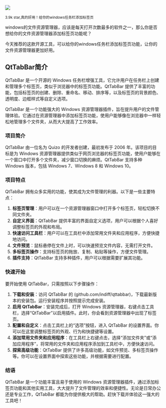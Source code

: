 <img src="/assets/image/241227-qttabbar.png" />

<small>3.9k star,真的好用！给你的windows任务栏添加标签页</small>

windows的文件资源管理器，应该是每天打开次数最多的软件之一，那么你是否想给你的文件资源管理器添加标签页功能呢？

今天推荐的这款开源工具，可以给你的windows任务栏添加标签页功能，让你的文件资源管理器更加好用。

## QtTabBar简介

QtTabBar 是一个开源的 Windows 任务栏增强工具，它允许用户在任务栏上创建和管理多个标签页，类似于浏览器中的标签页功能。QtTabBar 提供了丰富的功能，包括标签页的创建、删除、重命名、移动、排序等，以及标签页的背景颜色、透明度、边框样式等自定义选项。

QtTabBar 是一个功能强大的 Windows 资源管理器插件，旨在提升用户的文件管理体验。它通过在资源管理器中添加标签页功能，使用户能够像在浏览器中一样轻松地管理多个文件夹，从而大大提高了工作效率。

### 项目简介
QtTabBar 由一位名为 Quizo 的开发者创建，最初发布于 2006 年。该项目的目标是为 Windows 资源管理器提供类似于网页浏览器的标签页功能，使用户能够在一个窗口中打开多个文件夹，减少窗口切换的麻烦。QtTabBar 支持多种 Windows 版本，包括 Windows 7、Windows 8 和 Windows 10。

### 项目特点
QtTabBar 拥有众多实用的功能，使其成为文件管理的利器。以下是一些主要特点：

1. **标签页管理**：用户可以在一个资源管理器窗口中打开多个标签页，轻松切换不同文件夹。
2. **自定义界面**：QtTabBar 提供丰富的界面自定义选项，用户可以根据个人喜好调整标签页的外观和布局。
3. **快速访问工具栏**：用户可以在工具栏中添加常用文件夹和应用程序，方便快捷地访问。
4. **文件预览**：鼠标悬停在文件上时，可以快速预览文件内容，无需打开文件。
5. **多标签页操作**：支持标签页的拖放、复制、粘贴等操作，方便文件管理。
6. **插件支持**：QtTabBar 支持多种插件，用户可以根据需要扩展其功能。

### 快速开始
要开始使用 QtTabBar，只需按照以下步骤操作：

1. **下载和安装**：访问 QtTabBar 的 (github.com/indiff/qttabbar)，下载最新版本的安装包。运行安装程序并按照提示完成安装。
2. **启用 QtTabBar**：安装完成后，打开 Windows 资源管理器，右键点击工具栏，选择“QtTabBar”以启用插件。此时，你会看到资源管理器中出现了标签页。
3. **配置和自定义**：点击工具栏上的“选项”按钮，进入 QtTabBar 的设置界面。你可以在这里调整标签页的外观、行为和快捷键等设置。
4. **添加常用文件夹和应用程序**：在工具栏上右键点击，选择“添加文件夹”或“添加应用程序”，将常用的文件夹和应用程序添加到工具栏中，方便快速访问。
5. **探索高级功能**：QtTabBar 提供了许多高级功能，如文件预览、多标签页操作等。你可以在设置界面中探索这些功能，并根据需要进行配置。

### 结语
QtTabBar 是一个功能丰富且易于使用的 Windows 资源管理器插件，通过添加标签页功能和其他实用工具，大大提升了文件管理的效率和便捷性。无论是日常办公还是专业工作，QtTabBar 都能为你提供极大的帮助。赶快下载并体验这一强大的工具吧！

